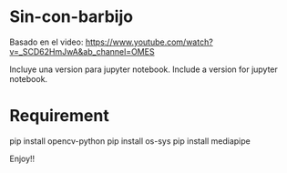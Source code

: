 # Sin-con-barbijo
Basado en el video: 
https://www.youtube.com/watch?v=_SCD62HmJwA&ab_channel=OMES

Incluye una version para jupyter notebook. Include a version for jupyter notebook. 

# Requirement
pip install opencv-python
pip install os-sys
pip install mediapipe

Enjoy!!
